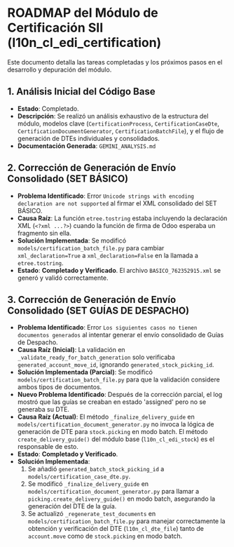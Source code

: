 # ROADMAP del Módulo de Certificación SII (l10n_cl_edi_certification)

Este documento detalla las tareas completadas y los próximos pasos en el desarrollo y depuración del módulo.

## 1. Análisis Inicial del Código Base

*   **Estado**: Completado.
*   **Descripción**: Se realizó un análisis exhaustivo de la estructura del módulo, modelos clave (`CertificationProcess`, `CertificationCaseDte`, `CertificationDocumentGenerator`, `CertificationBatchFile`), y el flujo de generación de DTEs individuales y consolidados.
*   **Documentación Generada**: `GEMINI_ANALYSIS.md`

## 2. Corrección de Generación de Envío Consolidado (SET BÁSICO)

*   **Problema Identificado**: Error `Unicode strings with encoding declaration are not supported` al firmar el XML consolidado del SET BÁSICO.
*   **Causa Raíz**: La función `etree.tostring` estaba incluyendo la declaración XML (`<?xml ...?>`) cuando la función de firma de Odoo esperaba un fragmento sin ella.
*   **Solución Implementada**: Se modificó `models/certification_batch_file.py` para cambiar `xml_declaration=True` a `xml_declaration=False` en la llamada a `etree.tostring`.
*   **Estado**: **Completado y Verificado**. El archivo `BASICO_762352915.xml` se generó y validó correctamente.

## 3. Corrección de Generación de Envío Consolidado (SET GUÍAS DE DESPACHO)

*   **Problema Identificado**: Error `Los siguientes casos no tienen documentos generados` al intentar generar el envío consolidado de Guías de Despacho.
*   **Causa Raíz (Inicial)**: La validación en `_validate_ready_for_batch_generation` solo verificaba `generated_account_move_id`, ignorando `generated_stock_picking_id`.
*   **Solución Implementada (Parcial)**: Se modificó `models/certification_batch_file.py` para que la validación considere ambos tipos de documentos.
*   **Nuevo Problema Identificado**: Después de la corrección parcial, el log mostró que las guías se creaban en estado 'assigned' pero no se generaba su DTE.
*   **Causa Raíz (Actual)**: El método `_finalize_delivery_guide` en `models/certification_document_generator.py` no invoca la lógica de generación de DTE para `stock.picking` en modo batch. El método `create_delivery_guide()` del módulo base (`l10n_cl_edi_stock`) es el responsable de esto.
*   **Estado**: **Completado y Verificado**.
*   **Solución Implementada**:
    1.  Se añadió `generated_batch_stock_picking_id` a `models/certification_case_dte.py`.
    2.  Se modificó `_finalize_delivery_guide` en `models/certification_document_generator.py` para llamar a `picking.create_delivery_guide()` en modo batch, asegurando la generación del DTE de la guía.
    3.  Se actualizó `_regenerate_test_documents` en `models/certification_batch_file.py` para manejar correctamente la obtención y verificación del DTE (`l10n_cl_dte_file`) tanto de `account.move` como de `stock.picking` en modo batch.
